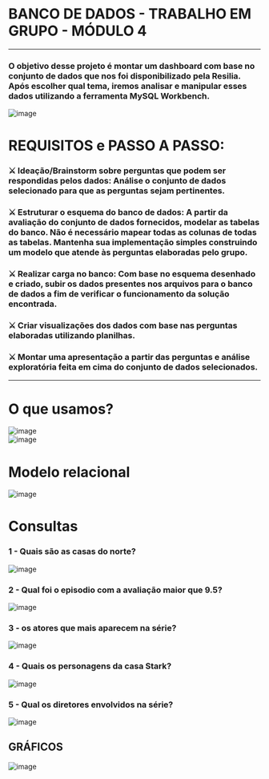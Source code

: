 # BANCO DE DADOS - TRABALHO EM GRUPO - MÓDULO 4
<hr>
<h3>O objetivo desse projeto é montar um dashboard com base no conjunto de dados que nos foi disponibilizado pela Resilia. Após escolher qual tema, iremos analisar e manipular esses dados utilizando a ferramenta MySQL Workbench.</h3>


![image](https://user-images.githubusercontent.com/56053290/214435493-51f54bef-c818-4508-a72e-7f87470e95bd.png)


<h1>REQUISITOS e PASSO A PASSO:</h1>

 <h3>⚔️ Ideação/Brainstorm sobre perguntas que podem ser respondidas pelos dados: Análise o conjunto de dados selecionado para que as perguntas sejam pertinentes.
 
 <h3>⚔️ Estruturar o esquema do banco de dados: A partir da avaliação do conjunto de dados fornecidos, modelar as tabelas do banco. Não é necessário mapear todas as colunas de todas  as tabelas. Mantenha sua implementação simples construindo um modelo que atende às perguntas elaboradas pelo grupo.
 
 <h3>⚔️ Realizar carga no banco: Com base no esquema desenhado e criado, subir os dados presentes nos arquivos para o banco de dados a fim de verificar o funcionamento da solução encontrada.
 
 <h3>⚔️ Criar visualizações dos dados com base nas perguntas elaboradas utilizando planilhas.
 
 <h3>⚔️ Montar uma apresentação a partir das perguntas e análise exploratória feita em cima do conjunto de dados selecionados.
  
<hr>
  
  <h1>O que usamos?</h1>

  ![image](https://user-images.githubusercontent.com/56053290/214438247-3c09ed5a-d230-450a-85ca-9876240495db.png)<br> 
  ![image](https://user-images.githubusercontent.com/56053290/214438556-0c655f26-1dd7-4e3b-9251-3dca0f564691.png)

  
  
  <h1>Modelo relacional</h1>
  
  ![image](https://user-images.githubusercontent.com/56053290/214442946-4064d043-b095-4a60-880d-5c0215a8a762.png)

  
  <h1>Consultas</h1>
  
  <h3>1 - Quais são as casas do norte?</h3>
  
  ![image](https://user-images.githubusercontent.com/56053290/214442456-9381ec48-7cb6-437f-ab14-b04772e2d0f8.png)

  <h3>2 - Qual foi o episodio com a avaliação maior que 9.5?</h3>
  
  ![image](https://user-images.githubusercontent.com/56053290/214442514-784c1461-bb1b-4493-abe3-ef67ef931626.png)

  
  <h3>3 - os atores que mais aparecem na série?  </h3>
  
  ![image](https://user-images.githubusercontent.com/56053290/214442557-2053d3da-db54-4dfc-ae3d-f8e20c2ee7c8.png)

  
  <h3>4 - Quais os personagens da casa Stark?  </h3>
  
  ![image](https://user-images.githubusercontent.com/56053290/214442619-ee0aeb2f-e1bd-49e9-a070-cceeac1df41f.png)

  
  <h3>5 - Qual os diretores envolvidos na série?</h3>
  
  ![image](https://user-images.githubusercontent.com/56053290/214442682-520c0a38-e2d3-49a9-b9ef-d3fc0120f71f.png)
  
  
   <h2>GRÁFICOS</h2>
   
   ![image](https://user-images.githubusercontent.com/56053290/214444361-a81232f1-d2bf-4d34-978c-648fae8594e5.png)


  
